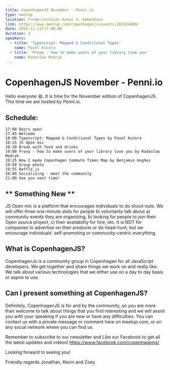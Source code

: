 ```yaml
---
title: CopenhagenJS November - Penni.io
type: meetup
location: Frederiksholms Kanal 4, København
link: https://www.meetup.com/copenhagenjs/events/265924609/
date: 2019-11-21T17:00:00
duration: 3
speakers:
  - title: 'Typescript: Mapped & Conditional Types'
    name: Pavel Kučera
  - title: 'Proxy - how to make users of your library love you'
    name: Radoslaw Medryk
---
```


# CopenhagenJS November - Penni.io

Hello everyone 😄,
It is time for the November edition of CopenhagenJS. This time we are hosted by Penni.io.

## Schedule:

    17:00 Doors open
    17:45 Welcome
    18:00 Typescript: Mapped & Conditional Types by Pavel Kučera
    18:25 JS Open mic
    18:30 Break with food and drinks
    19:00 Proxy - how to make users of your library love you by Radoslaw Medryk
    19:25 How I made Copenhagen Commute Times Map by Benjamin Hughes
    19:50 Group photo
    19:55 Raffle.js
    20:00 Socializing - meet the community
    21:00 See you next time!

## ** Something New **

JS Open mic is a platform that encourages individuals to do shout-outs. We will offer three one-minute slots for people to voluntarily talk about a) community events they are organizing, b) looking for people to join their Open source project, c) their availability for hire, etc. It is NOT for companies to advertise on their products or do head-hunt, but we encourage individuals' self-promoting or community-centric everything.

## What is CopenhagenJS?

CopenhagenJs is a community group in Copenhagen for all JavaScript developers. We get together and share things we work on and really like. We talk about various technologies that we either use on a day to day basis or aspire to use.

## Can I present something at CopenhagenJS?

Definitely, CopenhagenJS is for and by the community, so you are more than welcome to talk about things that you find interesting and we will assist you with your speaking if you are new or have any difficulties. You can contact us with a private message or comment here on meetup.com, or on any social network where you can find us.

Remember to subscribe to our newsletter and Like our Facebook to get all the latest updates and videos!
https://www.facebook.com/copenhagenjs/

Looking forward to seeing you!

Friendly regards
Jonathan, Kevin and Zoey
